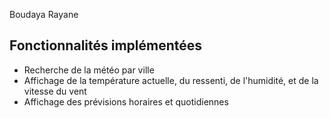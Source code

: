 Boudaya Rayane

## Fonctionnalités implémentées
- Recherche de la météo par ville
- Affichage de la température actuelle, du ressenti, de l'humidité, et de la vitesse du vent
- Affichage des prévisions horaires et quotidiennes

